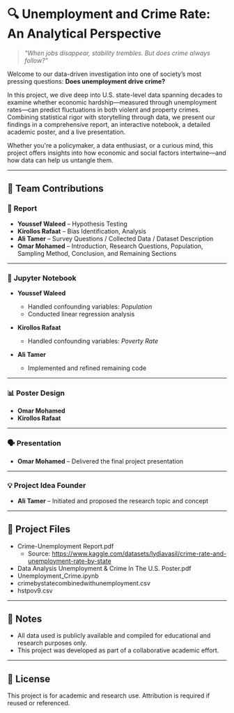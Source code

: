 # 🔍 Unemployment and Crime Rate: An Analytical Perspective

> *"When jobs disappear, stability trembles. But does crime always follow?"*

Welcome to our data-driven investigation into one of society’s most pressing questions: **Does unemployment drive crime?**

In this project, we dive deep into U.S. state-level data spanning decades to examine whether economic hardship—measured through unemployment rates—can predict fluctuations in both violent and property crimes. Combining statistical rigor with storytelling through data, we present our findings in a comprehensive report, an interactive notebook, a detailed academic poster, and a live presentation.

Whether you're a policymaker, a data enthusiast, or a curious mind, this project offers insights into how economic and social factors intertwine—and how data can help us untangle them.

---

## 📌 Team Contributions

### 📄 **Report**

- **Youssef Waleed** – Hypothesis Testing  
- **Kirollos Rafaat** – Bias Identification, Analysis  
- **Ali Tamer** – Survey Questions / Collected Data / Dataset Description  
- **Omar Mohamed** – Introduction, Research Questions, Population, Sampling Method, Conclusion, and Remaining Sections  

---

### 🧪 **Jupyter Notebook**

- **Youssef Waleed**
  - Handled confounding variables: *Population*
  - Conducted linear regression analysis

- **Kirollos Rafaat**
  - Handled confounding variables: *Poverty Rate*

- **Ali Tamer**
  - Implemented and refined remaining code

---

### 📊 **Poster Design**

- **Omar Mohamed**
- **Kirollos Rafaat**

---

### 🗣️ **Presentation**

- **Omar Mohamed** – Delivered the final project presentation

---

### 💡 **Project Idea Founder**

- **Ali Tamer** – Initiated and proposed the research topic and concept

---

## 📁 Project Files

- Crime-Unemployment Report.pdf  
  - Source: https://www.kaggle.com/datasets/lydiavasil/crime-rate-and-unemployment-rate-by-state
- Data Analysis Unemployment & Crime In The U.S. Poster.pdf  
- Unemployment_Crime.ipynb  
- crimebystatecombinedwithunemployment.csv  
- hstpov9.csv

---

## 📌 Notes

- All data used is publicly available and compiled for educational and research purposes only.  
- This project was developed as part of a collaborative academic effort.

---

## 📝 License

This project is for academic and research use. Attribution is required if reused or referenced.
